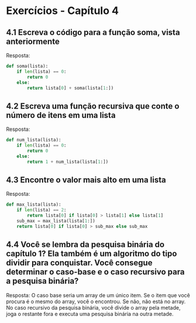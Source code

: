 # Exercícios - Capítulo 4

## 4.1 Escreva o código para a função soma, vista anteriormente

Resposta:

```py
def soma(lista):
    if len(lista) == 0:
        return 0
    else:
        return lista[0] + soma(lista[1:])
```

## 4.2 Escreva uma função recursiva que conte o número de itens em uma lista

Resposta:

```py
def num_lista(lista):
    if len(lista) == 0:
        return 0
    else:
        return 1 + num_lista(lista[1:])
```

## 4.3 Encontre o valor mais alto em uma lista

Resposta: 

```py
def max_lista(lista):
    if len(lista) == 2:
        return lista[0] if lista[0] > lista[1] else lista[1]
    sub_max = max_lista(lista[1:])
    return lista[0] if lista[0] > sub_max else sub_max
```

## 4.4 Você se lembra da pesquisa binária do capítulo 1? Ela também é um algoritmo do tipo dividir para conquistar. Você consegue determinar o caso-base e o caso recursivo para a pesquisa binária?

Resposta: O caso base seria um array de um único item. Se o item que você procura é o mesmo do array, você o encontrou. Se não, não está no array. No caso recursivo da pesquisa binária, você divide o array pela metade, joga o restante fora e executa uma pesquisa binária na outra metade.